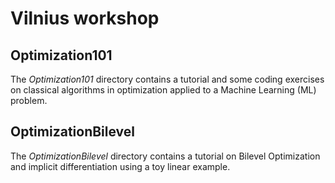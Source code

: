# Vilnius workshop

## Optimization101

The *Optimization101* directory contains a tutorial and some coding exercises on classical algorithms in optimization applied to a Machine Learning (ML) problem.

## OptimizationBilevel

The *OptimizationBilevel* directory contains a tutorial on Bilevel Optimization and implicit differentiation using a toy linear example.